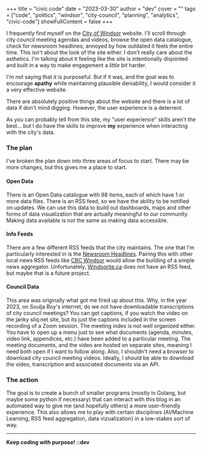 +++
title = "civic code"
date = "2023-03-30"
author = "dev"
cover = ""
tags = ["code", "politics", "windsor", "city-council", "planning", "analytics", "civic-code"]
showFullContent = false
+++

I frequently find myself on the [City of Windsor](https://www.citywindsor.ca/Pages/Home.aspx) website. I'll scroll through city council meeting agendas and videos, browse the open data catalogue, check for newsroom headlines; annoyed by how outdated it feels the entire time. This isn't about the look of the site either. I don't really care about the asthetics. I'm talking about it feeling like the site is intentionally disjointed and built in a way to make engagement a *little bit* harder. 

I'm not saying that *it is* purposeful. But if it was, and the goal was to encourage **apathy** while maintaining plausible deniability, I would consider it a very effective website.

There are absolutely positive things about the website and there is a lot of data if don't mind digging. However, the user experience is a deterrent. 

As you can probably tell from this site, my "user experience" skills aren't the best... but I do have the skills to improve **my** experience when interacting with the city's data.

### The plan

I've broken the plan down into three areas of focus to start. There may be more changes, but this gives me a place to start.

#### Open Data

There is an Open Data catalogue with 98 items, each of which have 1 or more data files. There is an RSS feed, so we have the ability to be notified on updates. We can use this data to build out dashboards, maps and other forms of data visualization that are actually meaningful to our community. Making data available is not the same as making data accessible.

#### Info Feeds

There are a few different RSS feeds that the city maintains. The one that I'm particularly interested in is the [Newsroom Headlines](https://www.citywindsor.ca/newsroom/Pages/default.aspx). Pairing this with other local news RSS feeds like [CBC Windsor](https://www.cbc.ca/cmlink/rss-canada-windsor) would allow the building of a simple news aggregator. Unfortunately, [Windsorite.ca](https://windsorite.ca/) does not have an RSS feed, but maybe that is a future project.

#### Council Data

This area was originally what got me fired up about this. Why, in the year 2023, on Soulja Boy's internet, do we not have downloadable transcriptions of city council meetings? You can get captions, if you watch the video on the janky sliq.net site, but its just the captions included in the screen recording of a Zoom session. The meeting index is not well organized either. You have to open up a menu just to see what documents (agenda, minutes, video link, appendices, etc.) have been added to a particular meeting. The meeting documents, and the video are hosted on separate sites, meaning I need both open if I want to follow along. Also, I shouldn't need a browser to download city council meeting videos. Ideally, I should be able to download the video, transcription and associated documents via an API.

### The action

The goal is to create a bunch of smaller programs (mostly in Golang, but maybe some python if necessary) that can interact with this blog in an automated way to give me (and hopefully others) a more user-friendly experience. This also allows me to play with certain disciplines (AI/Machine Learning, RSS feed aggregation, data vizualization) in a low-stakes sort of way.

---

**Keep coding with purpose!  ::dev**
